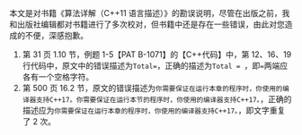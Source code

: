 本文是对书籍《算法详解（C++11 语言描述）》的勘误说明，尽管在出版之前，我和出版社编辑都对书籍进行了多次校对，但书籍中还是存在一些错误，由此对您造成的不便，深感抱歉。

1. 第 31 页 1.10 节，例题 1-5【PAT B-1071】的【C++代码】中，第 12、16、19 行代码中，原文中的错误描述为`Total=`，正确的描述为`Total = `，即`=`两端应各有一个空格字符。
2. 第 500 页 16.2 节，原文的错误描述为`你需要保证在运行本章的程序时，你使用的编译器支持C++17。你需要保证在运行本节的程序时，你使用的编译器支持C++17。`，正确的描述应为`你需要保证在运行本章的程序时，你使用的编译器支持C++17。`，即文字重复了 2 次。
